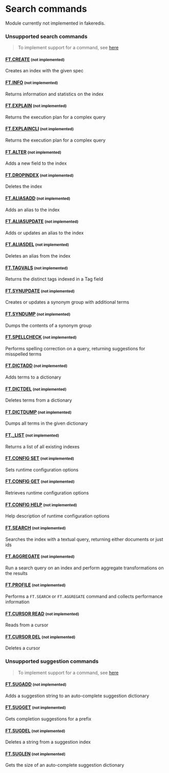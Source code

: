 # Search commands

Module currently not implemented in fakeredis.


### Unsupported search commands 
> To implement support for a command, see [here](../../guides/implement-command/) 

#### [FT.CREATE](https://redis.io/commands/ft.create/) <small>(not implemented)</small>

Creates an index with the given spec

#### [FT.INFO](https://redis.io/commands/ft.info/) <small>(not implemented)</small>

Returns information and statistics on the index

#### [FT.EXPLAIN](https://redis.io/commands/ft.explain/) <small>(not implemented)</small>

Returns the execution plan for a complex query

#### [FT.EXPLAINCLI](https://redis.io/commands/ft.explaincli/) <small>(not implemented)</small>

Returns the execution plan for a complex query

#### [FT.ALTER](https://redis.io/commands/ft.alter/) <small>(not implemented)</small>

Adds a new field to the index

#### [FT.DROPINDEX](https://redis.io/commands/ft.dropindex/) <small>(not implemented)</small>

Deletes the index

#### [FT.ALIASADD](https://redis.io/commands/ft.aliasadd/) <small>(not implemented)</small>

Adds an alias to the index

#### [FT.ALIASUPDATE](https://redis.io/commands/ft.aliasupdate/) <small>(not implemented)</small>

Adds or updates an alias to the index

#### [FT.ALIASDEL](https://redis.io/commands/ft.aliasdel/) <small>(not implemented)</small>

Deletes an alias from the index

#### [FT.TAGVALS](https://redis.io/commands/ft.tagvals/) <small>(not implemented)</small>

Returns the distinct tags indexed in a Tag field

#### [FT.SYNUPDATE](https://redis.io/commands/ft.synupdate/) <small>(not implemented)</small>

Creates or updates a synonym group with additional terms

#### [FT.SYNDUMP](https://redis.io/commands/ft.syndump/) <small>(not implemented)</small>

Dumps the contents of a synonym group

#### [FT.SPELLCHECK](https://redis.io/commands/ft.spellcheck/) <small>(not implemented)</small>

Performs spelling correction on a query, returning suggestions for misspelled terms

#### [FT.DICTADD](https://redis.io/commands/ft.dictadd/) <small>(not implemented)</small>

Adds terms to a dictionary

#### [FT.DICTDEL](https://redis.io/commands/ft.dictdel/) <small>(not implemented)</small>

Deletes terms from a dictionary

#### [FT.DICTDUMP](https://redis.io/commands/ft.dictdump/) <small>(not implemented)</small>

Dumps all terms in the given dictionary

#### [FT._LIST](https://redis.io/commands/ft._list/) <small>(not implemented)</small>

Returns a list of all existing indexes

#### [FT.CONFIG SET](https://redis.io/commands/ft.config-set/) <small>(not implemented)</small>

Sets runtime configuration options

#### [FT.CONFIG GET](https://redis.io/commands/ft.config-get/) <small>(not implemented)</small>

Retrieves runtime configuration options

#### [FT.CONFIG HELP](https://redis.io/commands/ft.config-help/) <small>(not implemented)</small>

Help description of runtime configuration options

#### [FT.SEARCH](https://redis.io/commands/ft.search/) <small>(not implemented)</small>

Searches the index with a textual query, returning either documents or just ids

#### [FT.AGGREGATE](https://redis.io/commands/ft.aggregate/) <small>(not implemented)</small>

Run a search query on an index and perform aggregate transformations on the results

#### [FT.PROFILE](https://redis.io/commands/ft.profile/) <small>(not implemented)</small>

Performs a `FT.SEARCH` or `FT.AGGREGATE` command and collects performance information

#### [FT.CURSOR READ](https://redis.io/commands/ft.cursor-read/) <small>(not implemented)</small>

Reads from a cursor

#### [FT.CURSOR DEL](https://redis.io/commands/ft.cursor-del/) <small>(not implemented)</small>

Deletes a cursor



### Unsupported suggestion commands 
> To implement support for a command, see [here](../../guides/implement-command/) 

#### [FT.SUGADD](https://redis.io/commands/ft.sugadd/) <small>(not implemented)</small>

Adds a suggestion string to an auto-complete suggestion dictionary

#### [FT.SUGGET](https://redis.io/commands/ft.sugget/) <small>(not implemented)</small>

Gets completion suggestions for a prefix

#### [FT.SUGDEL](https://redis.io/commands/ft.sugdel/) <small>(not implemented)</small>

Deletes a string from a suggestion index

#### [FT.SUGLEN](https://redis.io/commands/ft.suglen/) <small>(not implemented)</small>

Gets the size of an auto-complete suggestion dictionary


